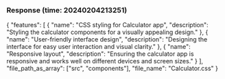 ### Response (time: 20240204213251)

{
  "features": [
    {
      "name": "CSS styling for Calculator app",
      "description": "Styling the calculator components for a visually appealing design."
    },
    {
      "name": "User-friendly interface design",
      "description": "Designing the interface for easy user interaction and visual clarity."
    },
    {
      "name": "Responsive layout",
      "description": "Ensuring the calculator app is responsive and works well on different devices and screen sizes."
    }
  ],
  "file_path_as_array": ["src", "components"],
  "file_name": "Calculator.css"
}